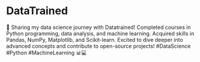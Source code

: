 # DataTrained
🚀 Sharing my data science journey with Datatrained! Completed courses in Python programming, data analysis, and machine learning. Acquired skills in Pandas, NumPy, Matplotlib, and Scikit-learn. Excited to dive deeper into advanced concepts and contribute to open-source projects! #DataScience #Python #MachineLearning 📊💻
